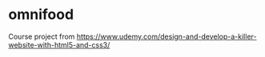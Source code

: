 # omnifood
Course project from https://www.udemy.com/design-and-develop-a-killer-website-with-html5-and-css3/
